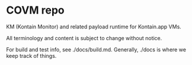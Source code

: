 # COVM repo

KM (Kontain Monitor) and related payload runtime for Kontain.app VMs.

All terminology and content is subject to change without notice.

For build and test info, see ./docs/build.md.
Generally, ./docs is where we keep track of things.

